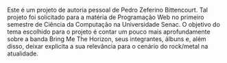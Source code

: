 Este é um projeto de autoria pessoal de Pedro Zeferino Bittencourt. Tal projeto foi solicitado para a matéria de Programação Web no primeiro semestre de Ciência da Computação na Universidade Senac. 
O objetivo do tema escolhido para o projeto é contar um pouco mais aprofundamente sobre a banda Bring Me The Horizon, seus integrantes, álbuns e, além disso, deixar explicita a sua relevância para o cenário do rock/metal na atualidade.  
